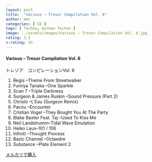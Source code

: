```yaml
---
layout: post
title:  "Various – Tresor Compilation Vol. 6"
author: mmr
categories: [ CD ]
tags: [ Techno, German Techno ]
image: ../assets/images/Various – Tresor Compilation Vol. 6.jpg
rating: 3.5
v-rating: VG
---
```


#### Various – Tresor Compilation Vol. 6

トレゾア　コンピレーションVol. 6

1. Regis –Theme From Streetwalker
2. Fumiya Tanaka –One Sparkle
3. Scan 7 –Triple Darkness
4. Surgeon & James Ruskin –Sound Pressure (Part 2)
5. Chrislo –L'Eau (Surgeon Remix)
6. Pacou –Encounter
7. Cristian Vogel –They Bought You At The Party
8. Blake Baxter Feat. Taj –Used To Kiss Me
9. Neil Landstrumm–Tidal Wave Emulation
10. Heiko Laux–101 / 106
11. Infiniti –Thought Process
12. Basic Channel –Octaedre
13. Substance –Plate Element 2

[メルカリで購入](https://jp.mercari.com/item/m83834888135)

